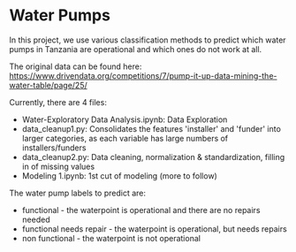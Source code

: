 # Water Pumps
In this project, we use various classification methods to predict which water pumps in Tanzania are operational and which ones do not work at all.

The original data can be found here: https://www.drivendata.org/competitions/7/pump-it-up-data-mining-the-water-table/page/25/ 

Currently, there are 4 files:
- Water-Exploratory Data Analysis.ipynb: Data Exploration 
- data_cleanup1.py: Consolidates the features 'installer' and 'funder' into larger categories, as each variable has large numbers of installers/funders
- data_cleanup2.py: Data cleaning, normalization & standardization, filling in of missing values
- Modeling 1.ipynb: 1st cut of modeling (more to follow) 

The water pump labels to predict are:
- functional - the waterpoint is operational and there are no repairs needed
-	functional needs repair - the waterpoint is operational, but needs repairs
-	non functional - the waterpoint is not operational


